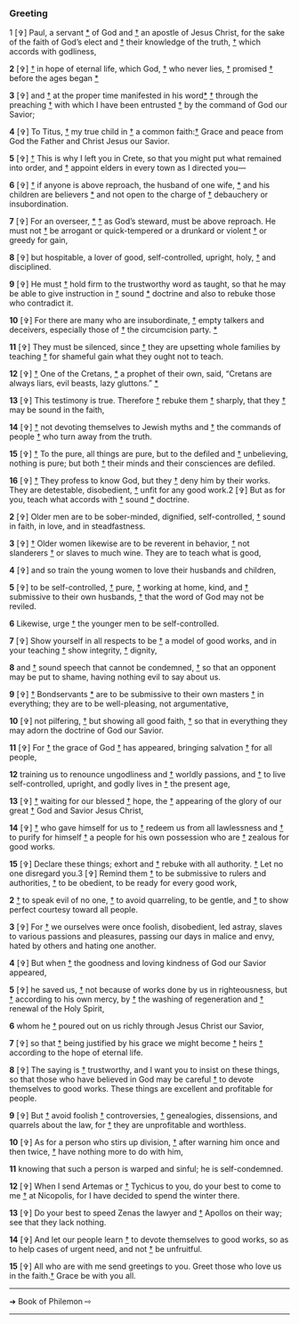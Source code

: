 ### Greeting

1 [✞] Paul, a servant [*](#Ti_NC1) of God and [†](#Titext_EFN1) an apostle of Jesus Christ, for the sake of the faith of God’s elect and [†](#Titext_EFN2) their knowledge of the truth, [†](#Titext_EFN3) which accords with godliness,

**2** [✞] [†](#Titext_EFN4) in hope of eternal life, which God, [†](#Titext_EFN5) who never lies, [†](#Titext_EFN6) promised [†](#Titext_EFN7) before the ages began [*](#Ti_NC2)

**3** [✞] and [†](#Titext_EFN8) at the proper time manifested in his word[*](#Ti_NC3) [†](#Titext_EFN9) through the preaching [†](#Titext_EFN10) with which I have been entrusted [†](#Titext_EFN11) by the command of God our Savior;

**4** [✞] To Titus, [†](#Titext_EFN12) my true child in [†](#Titext_EFN13) a common faith:[†](#Titext_EFN14) Grace and peace from God the Father and Christ Jesus our Savior.

**5** [✞] [†](#Titext_EFN15) This is why I left you in Crete, so that you might put what remained into order, and [†](#Titext_EFN16) appoint elders in every town as I directed you—

**6** [✞] [†](#Titext_EFN17) if anyone is above reproach, the husband of one wife, [*](#Ti_NC4) and his children are believers [*](#Ti_NC5) and not open to the charge of [†](#Titext_EFN18) debauchery or insubordination.

**7** [✞] For an overseer, [*](#Ti_NC6) [†](#Titext_EFN19) as God’s steward, must be above reproach. He must not [†](#Titext_EFN20) be arrogant or quick-tempered or a drunkard or violent [†](#Titext_EFN21) or greedy for gain,

**8** [✞] but hospitable, a lover of good, self-controlled, upright, holy, [†](#Titext_EFN22) and disciplined.

**9** [✞] He must [†](#Titext_EFN23) hold firm to the trustworthy word as taught, so that he may be able to give instruction in [†](#Titext_EFN24) sound [*](#Ti_NC7a) doctrine and also to rebuke those who contradict it.

**10** [✞] For there are many who are insubordinate, [†](#Titext_EFN25) empty talkers and deceivers, especially those of [†](#Titext_EFN26) the circumcision party. [*](#Ti_NC7)

**11** [✞] They must be silenced, since [†](#Titext_EFN27) they are upsetting whole families by teaching [†](#Titext_EFN28) for shameful gain what they ought not to teach.

**12** [✞] [†](#Titext_EFN29) One of the Cretans, [*](#Ti_NC8) a prophet of their own, said, “Cretans are always liars, evil beasts, lazy gluttons.” [*](#Ti_NC9)

**13** [✞] This testimony is true. Therefore [†](#Titext_EFN30) rebuke them [†](#Titext_EFN31) sharply, that they [†](#Titext_EFN32) may be sound in the faith,

**14** [✞] [†](#Titext_EFN33) not devoting themselves to Jewish myths and [†](#Titext_EFN34) the commands of people [†](#Titext_EFN35) who turn away from the truth.

**15** [✞] [†](#Titext_EFN36) To the pure, all things are pure, but to the defiled and [†](#Titext_EFN37) unbelieving, nothing is pure; but both [†](#Titext_EFN38) their minds and their consciences are defiled.

**16** [✞] [†](#Titext_EFN39) They profess to know God, but they [†](#Titext_EFN40) deny him by their works. They are detestable, disobedient, [†](#Titext_EFN41) unfit for any good work.2 [✞] But as for you, teach what accords with [†](#Titext_EFN42) sound [*](#Ti_NC10) doctrine.

**2** [✞] Older men are to be sober-minded, dignified, self-controlled, [†](#Titext_EFN43) sound in faith, in love, and in steadfastness.

**3** [✞] [†](#Titext_EFN44) Older women likewise are to be reverent in behavior, [†](#Titext_EFN45) not slanderers [†](#Titext_EFN46) or slaves to much wine. They are to teach what is good,

**4** [✞] and so train the young women to love their husbands and children,

**5** [✞] to be self-controlled, [†](#Titext_EFN47) pure, [†](#Titext_EFN48) working at home, kind, and [†](#Titext_EFN49) submissive to their own husbands, [†](#Titext_EFN50) that the word of God may not be reviled.

**6**  Likewise, urge [†](#Titext_EFN51) the younger men to be self-controlled.

**7** [✞] Show yourself in all respects to be [†](#Titext_EFN52) a model of good works, and in your teaching [†](#Titext_EFN53) show integrity, [†](#Titext_EFN54) dignity,

**8**  and [†](#Titext_EFN55) sound speech that cannot be condemned, [†](#Titext_EFN56) so that an opponent may be put to shame, having nothing evil to say about us.

**9** [✞] [†](#Titext_EFN57) Bondservants [*](#Ti_NC11) are to be submissive to their own masters [†](#Titext_EFN58) in everything; they are to be well-pleasing, not argumentative,

**10** [✞] not pilfering, [†](#Titext_EFN59) but showing all good faith, [†](#Titext_EFN60) so that in everything they may adorn the doctrine of God our Savior.

**11** [✞] For [†](#Titext_EFN61) the grace of God [†](#Titext_EFN62) has appeared, bringing salvation [†](#Titext_EFN63) for all people,

**12**  training us to renounce ungodliness and [†](#Titext_EFN64) worldly passions, and [†](#Titext_EFN65) to live self-controlled, upright, and godly lives in [†](#Titext_EFN66) the present age,

**13** [✞] [†](#Titext_EFN67) waiting for our blessed [†](#Titext_EFN68) hope, the [†](#Titext_EFN69) appearing of the glory of our great [†](#Titext_EFN70) God and Savior Jesus Christ,

**14** [✞] [†](#Titext_EFN71) who gave himself for us to [†](#Titext_EFN72) redeem us from all lawlessness and [†](#Titext_EFN73) to purify for himself [†](#Titext_EFN73) a people for his own possession who are [†](#Titext_EFN74) zealous for good works.

**15** [✞] Declare these things; exhort and [†](#Titext_EFN75) rebuke with all authority. [†](#Titext_EFN76) Let no one disregard you.3 [✞] Remind them [†](#Titext_EFN77) to be submissive to rulers and authorities, [†](#Titext_EFN78) to be obedient, to be ready for every good work,

**2**  [†](#Titext_EFN79) to speak evil of no one, [†](#Titext_EFN80) to avoid quarreling, to be gentle, and [†](#Titext_EFN81) to show perfect courtesy toward all people.

**3** [✞] For [†](#Titext_EFN82) we ourselves were once foolish, disobedient, led astray, slaves to various passions and pleasures, passing our days in malice and envy, hated by others and hating one another.

**4** [✞] But when [†](#Titext_EFN83) the goodness and loving kindness of God our Savior appeared,

**5** [✞] he saved us, [†](#Titext_EFN84) not because of works done by us in righteousness, but [†](#Titext_EFN85) according to his own mercy, by [†](#Titext_EFN86) the washing of regeneration and [†](#Titext_EFN87) renewal of the Holy Spirit,

**6**  whom he [†](#Titext_EFN88) poured out on us richly through Jesus Christ our Savior,

**7** [✞] so that [†](#Titext_EFN89) being justified by his grace we might become [†](#Titext_EFN90) heirs [†](#Titext_EFN91) according to the hope of eternal life.

**8** [✞] The saying is [†](#Titext_EFN92) trustworthy, and I want you to insist on these things, so that those who have believed in God may be careful [†](#Titext_EFN93) to devote themselves to good works. These things are excellent and profitable for people.

**9** [✞] But [†](#Titext_EFN94) avoid foolish [†](#Titext_EFN95) controversies, [†](#Titext_EFN96) genealogies, dissensions, and quarrels about the law, for [†](#Titext_EFN97) they are unprofitable and worthless.

**10** [✞] As for a person who stirs up division, [†](#Titext_EFN98) after warning him once and then twice, [†](#Titext_EFN99) have nothing more to do with him,

**11**  knowing that such a person is warped and sinful; he is self-condemned.

**12** [✞] When I send Artemas or [†](#Titext_EFN100) Tychicus to you, do your best to come to me [†](#Titext_EFN101) at Nicopolis, for I have decided to spend the winter there.

**13** [✞] Do your best to speed Zenas the lawyer and [†](#Titext_EFN102) Apollos on their way; see that they lack nothing.

**14** [✞] And let our people learn [†](#Titext_EFN103) to devote themselves to good works, so as to help cases of urgent need, and not [†](#Titext_EFN104) be unfruitful.

**15** [✞] All who are with me send greetings to you. Greet those who love us in the faith.[†](#Titext_EFN105) Grace be with you all.


---

➜ Book of Philemon ⇨

---


